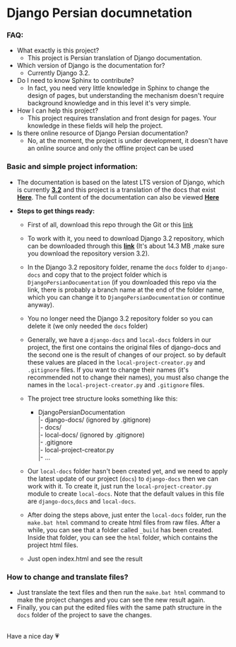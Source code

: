 # Django Persian documnetation

### FAQ:
- What exactly is this project?
  - This project is Persian translation of Django documentation.
- Which version of Django is the documentation for?
  - Currently Django 3.2.
- Do I need to know Sphinx to contribute?
  - In fact, you need very little knowledge in Sphinx to change the design of pages, but understanding the mechanism doesn't require background knowledge and in this level it's very simple.
- How I can help this project?
  - This project requires translation and front design for pages. Your knowledge in these fields will help the project. 
- Is there online resource of Django Persian documentation?
  - No, at the moment, the project is under development, it doesn't have an online source and only the offline project can be used

### Basic and simple project information:
  - The documentation is based on the latest LTS version of Django, which is currently **[3.2](https://github.com/django/django/tree/stable/3.2.x)** and this project is a translation of the docs that exist **[Here](https://docs.djangoproject.com/en/3.2/)**.
The full content of the documentation can also be viewed **[Here](https://docs.djangoproject.com/en/3.2/contents/)**  
  
  - **Steps to get things ready:**  
    * First of all, download this repo through the Git or this [link](https://github.com/amirilf/DjangoPersianDocumentation/archive/refs/heads/main.zip)
    * To work with it, you need to download Django 3.2 repository, which can be downloaded through this **[link](https://github.com/django/django/archive/refs/heads/stable/3.2.x.zip)** (It's about 14.3 MB ,make sure you download the repository version 3.2).
    * In the Django 3.2 repository folder, rename the `docs` folder to `django-docs` and copy that to the project folder which is `DjangoPersianDocumentation` (if you downloaded this repo via the link, there is probably a branch name at the end of the folder name, which you can change it to `DjangoPersianDocumentation` or continue anyway).
    * You no longer need the Django 3.2 repository folder so you can delete it (we only needed the `docs` folder)
    * Generally, we have a `django-docs` and `local-docs` folders in our project, the first one contains the original files of django-docs and the second one is the result of changes of our project. so by default these values are placed in the `local-project-creator.py` and `.gitignore` files. If you want to change their names (it's recommended not to change their names), you must also change the names in the `local-project-creator.py` and `.gitignore` files.
    * The project tree structure looks something like this:
      * DjangoPersianDocumentation  
        |- django-docs/ (ignored by .gitignore)  
        |- docs/  
        |- local-docs/ (ignored by .gitignore)  
        |- .gitignore  
        |- local-project-creator.py  
        |- ...
    * Our `local-docs` folder hasn't been created yet, and we need to apply the latest update of our project (`docs`) to `django-docs` then we can work with it. To create it, just run the `local-project-creator.py` module to create `local-docs`. Note that the default values in this file are `django-docs`,`docs` and `local-docs`. 

    * After doing the steps above, just enter the `local-docs` folder, run the `make.bat html` command to create html files from raw files. After a while, you can see that a folder called `_build` has been created. Inside that folder, you can see the `html` folder, which contains the project html files.
    * Just open index.html and see the result

### How to change and translate files?
  * Just translate the text files and then run the `make.bat html` command to make the project changes and you can see the new result again.
  * Finally, you can put the edited files with the same path structure in the `docs` folder of the project to save the changes.
  
   
<br>
Have a nice day 💗








